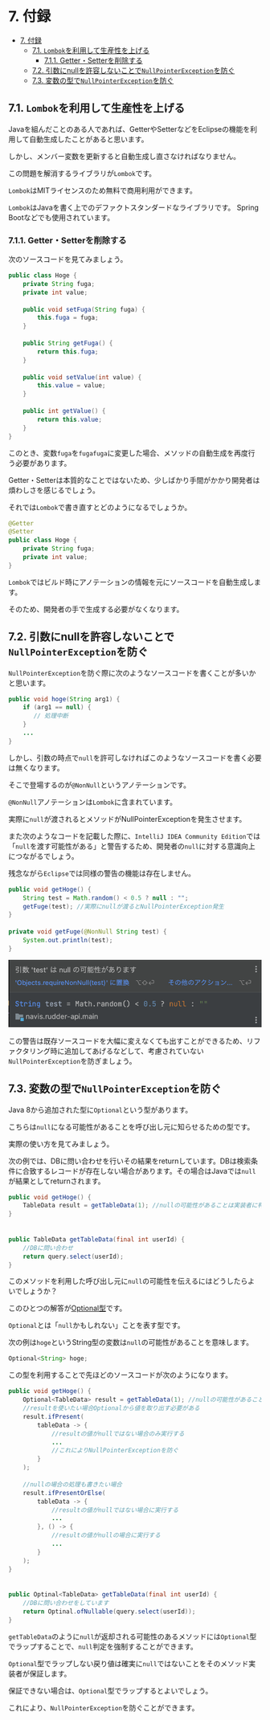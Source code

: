 # 7. 付録

- [7. 付録](#7-付録)
  - [7.1. `Lombok`を利用して生産性を上げる](#71-lombokを利用して生産性を上げる)
    - [7.1.1. Getter・Setterを削除する](#711-gettersetterを削除する)
  - [7.2. 引数にnullを許容しないことで`NullPointerException`を防ぐ](#72-引数にnullを許容しないことでnullpointerexceptionを防ぐ)
  - [7.3. 変数の型で`NullPointerException`を防ぐ](#73-変数の型でnullpointerexceptionを防ぐ)

## 7.1. `Lombok`を利用して生産性を上げる

Javaを組んだことのある人であれば、GetterやSetterなどをEclipseの機能を利用して自動生成したことがあると思います。

しかし、メンバー変数を更新すると自動生成し直さなければなりません。

この問題を解消するライブラリが`Lombok`です。

`Lombok`はMITライセンスのため無料で商用利用ができます。

`Lombok`はJavaを書く上でのデファクトスタンダードなライブラリです。
Spring Bootなどでも使用されています。

### 7.1.1. Getter・Setterを削除する

次のソースコードを見てみましょう。

```java
public class Hoge {
    private String fuga;
    private int value;

    public void setFuga(String fuga) {
        this.fuga = fuga;
    }

    public String getFuga() {
        return this.fuga;
    }

    public void setValue(int value) {
        this.value = value;
    }

    public int getValue() {
        return this.value;
    }
}
```

このとき、変数`fuga`を`fugafuga`に変更した場合、メソッドの自動生成を再度行う必要があります。

Getter・Setterは本質的なことではないため、少しばかり手間がかかり開発者は煩わしさを感じるでしょう。

それでは`Lombok`で書き直すとどのようになるでしょうか。

```java
@Getter
@Setter
public class Hoge {
    private String fuga;
    private int value;
}
```

`Lombok`ではビルド時にアノテーションの情報を元にソースコードを自動生成します。

そのため、開発者の手で生成する必要がなくなります。

## 7.2. 引数にnullを許容しないことで`NullPointerException`を防ぐ

`NullPointerException`を防ぐ際に次のようなソースコードを書くことが多いかと思います。

```java
public void hoge(String arg1) {
    if (arg1 == null) {
       // 処理中断
    }
    ...
}
```

しかし、引数の時点で`null`を許可しなければこのようなソースコードを書く必要は無くなります。

そこで登場するのが`@NonNull`というアノテーションです。

`@NonNull`アノテーションは`Lombok`に含まれています。

実際に`null`が渡されるとメソッドがNullPointerExceptionを発生させます。

また次のようなコードを記載した際に、`IntelliJ IDEA Community Edition`では「`null`を渡す可能性がある」と警告するため、開発者の`null`に対する意識向上につながるでしょう。

残念ながら`Eclipse`では同様の警告の機能は存在しません。

```java
public void getHoge() {
    String test = Math.random() < 0.5 ? null : "";
    getFuge(test); //実際にnullが渡るとNullPointerException発生
}

private void getFuge(@NonNull String test) {
    System.out.println(test);
}
```

![IDEによる警告](./img/nonnull.png)

この警告は既存ソースコードを大幅に変えなくても出すことができるため、リファクタリング時に追加してあげるなどして、考慮されていない`NullPointerException`を防ぎましょう。

## 7.3. 変数の型で`NullPointerException`を防ぐ

Java 8から追加された型に`Optional`という型があります。

こちらは`null`になる可能性があることを呼び出し元に知らせるための型です。

実際の使い方を見てみましょう。

次の例では、DBに問い合わせを行いその結果をreturnしています。DBは検索条件に合致するレコードが存在しない場合があります。その場合はJavaでは`null`が結果としてreturnされます。

```java
public void getHoge() {
    TableData result = getTableData(1); //nullの可能性があることは実装者に判断が委ねられる
}


public TableData getTableData(final int userId) {
    //DBに問い合わせ
    return query.select(userId);
}
```

このメソッドを利用した呼び出し元に`null`の可能性を伝えるにはどうしたらよいでしょうか？

このひとつの解答が[Optional型](https://docs.oracle.com/javase/jp/8/docs/api/java/util/Optional.html)です。

`Optional`とは「`null`かもしれない」ことを表す型です。

次の例は`hoge`というString型の変数は`null`の可能性があることを意味します。

```java
Optional<String> hoge;
```

この型を利用することで先ほどのソースコードが次のようになります。

```java
public void getHoge() {
    Optional<TableData> result = getTableData(1); //nullの可能性があることは実装者に判断が委ねられる
    //resultを使いたい場合Optionalから値を取り出す必要がある
    result.ifPresent(
        tableData -> {
            //resultの値がnullではない場合のみ実行する
            ...
            //これによりNullPointerExceptionを防ぐ
        }
    );

    //nullの場合の処理も書きたい場合
    result.ifPresentOrElse(
        tableData -> {
            //resultの値がnullではない場合に実行する
            ...
        }, () -> {
            //resultの値がnullの場合に実行する
            ...
        }
    );
}


public Optinal<TableData> getTableData(final int userId) {
    //DBに問い合わせをしています
    return Optinal.ofNullable(query.select(userId));
}
```

`getTableData`のように`null`が返却される可能性のあるメソッドには`Optional`型でラップすることで、`null`判定を強制することができます。

`Optional`型でラップしない戻り値は確実に`null`ではないことをそのメソッド実装者が保証します。

保証できない場合は、`Optional`型でラップするとよいでしょう。

これにより、`NullPointerException`を防ぐことができます。
